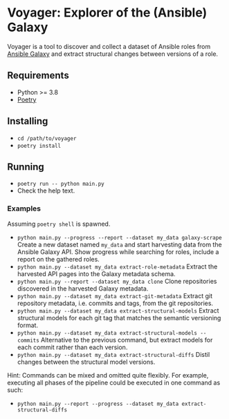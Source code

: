 # Voyager: Explorer of the (Ansible) Galaxy

Voyager is a tool to discover and collect a dataset of Ansible roles from [Ansible Galaxy](https://galaxy.ansible.com) and extract structural changes between versions of a role.

## Requirements
- Python >= 3.8
- [Poetry](https://python-poetry.org/docs/#installation)

## Installing
- `cd /path/to/voyager`
- `poetry install`

## Running
- `poetry run -- python main.py`
- Check the help text.

### Examples
Assuming `poetry shell` is spawned.

- `python main.py --progress --report --dataset my_data galaxy-scrape`
  Create a new dataset named `my_data` and start harvesting data from the Ansible Galaxy API.
  Show progress while searching for roles, include a report on the gathered roles.
- `python main.py --dataset my_data extract-role-metadata`
  Extract the harvested API pages into the Galaxy metadata schema.
- `python main.py --report --dataset my_data clone`
  Clone repositories discovered in the harvested Galaxy metadata.
- `python main.py --dataset my_data extract-git-metadata`
  Extract git repository metadata, i.e. commits and tags, from the git repositories.
- `python main.py --dataset my_data extract-structural-models`
  Extract structural models for each git tag that matches the semantic versioning format.
- `python main.py --dataset my_data extract-structural-models --commits`
  Alternative to the previous command, but extract models for each commit rather than each version.
- `python main.py --dataset my_data extract-structural-diffs`
  Distil changes between the structural model versions.

Hint: Commands can be mixed and omitted quite flexibly. For example, executing all phases of the pipeline could be executed in one command as such:
- `python main.py --report --progress --dataset my_data extract-structural-diffs`
